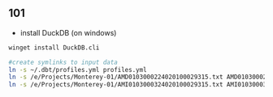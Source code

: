 
## 101


- install DuckDB (on windows)
```bash
winget install DuckDB.cli
```


```bash
#create symlinks to input data
ln -s ~/.dbt/profiles.yml profiles.yml
ln -s /e/Projects/Monterey-01/AMD0103000224020100029315.txt AMD0103000224020100029315.txt
ln -s /e/Projects/Monterey-01/AMI0103000324020100029315.txt AMI0103000324020100029315.txt

```